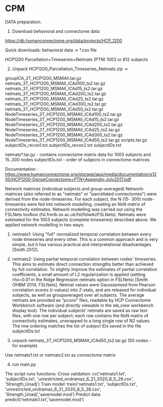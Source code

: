 # CPM

DATA preparation:
1. Download behavioral and connectome data:

https://db.humanconnectome.org/data/projects/HCP_1200

Quick downloads:
behavioral data ->  *.csv file

HCP1200 Parcellation+Timeseries+Netmats (PTN)
1003 or 812 subjects

2. Unpack
HCP1200_Parcellation_Timeseries_Netmats.zip
->

groupICA_3T_HCP1200_MSMAll.tar.gz
netmats_3T_HCP1200_MSMAll_ICAd100_ts2.tar.gz
netmats_3T_HCP1200_MSMAll_ICAd15_ts2.tar.gz
netmats_3T_HCP1200_MSMAll_ICAd200_ts2.tar.gz
netmats_3T_HCP1200_MSMAll_ICAd25_ts2.tar.gz
netmats_3T_HCP1200_MSMAll_ICAd300_ts2.tar.gz
netmats_3T_HCP1200_MSMAll_ICAd50_ts2.tar.gz
NodeTimeseries_3T_HCP1200_MSMAll_ICAd100_ts2.tar.gz
NodeTimeseries_3T_HCP1200_MSMAll_ICAd15_ts2.tar.gz
NodeTimeseries_3T_HCP1200_MSMAll_ICAd200_ts2.tar.gz
NodeTimeseries_3T_HCP1200_MSMAll_ICAd25_ts2.tar.gz
NodeTimeseries_3T_HCP1200_MSMAll_ICAd300_ts2.tar.gz
NodeTimeseries_3T_HCP1200_MSMAll_ICAd50_ts2.tar.gz
scripts.tar.gz
subjectIDs_recon1.txt
subjectIDs_recon2.txt
subjectIDs.txt


netmats*.tar.gz - contains connectome matrix data for 1003 subjects and 15..300 nodes
subjectIDs.txt - order of subjects in connectome matrices


Documentation :
https://www.humanconnectome.org/storage/app/media/documentation/s1200/HCP1200-DenseConnectome+PTN+Appendix-July2017.pdf

Network matrices (individual subjects and group-averaged)
Network-matrices (also referred to as "netmats" or "parcellated connectomes") were derived from the node-timeseries. For each subject, the N (15-
300) node-timeseries were fed into network modelling, creating an NxN matrix of connectivity estimates. Network modelling was carried out using the
FSLNets toolbox (fsl.fmrib.ox.ac.uk/fsl/fslwiki/FSLNets). Netmats were estimated for the 1003 subjects (complete timeseries) described above. We
applied network modelling in two ways:
1. netmats1: Using "full" normalized temporal correlation between every node timeseries and every other. This is a common approach and is
very simple, but it has various practical and interpretational disadvantages [Smith 2012].
2. netmats2: Using partial temporal correlation between nodes' timeseries. This aims to estimate direct connection strengths better than
achieved by full correlation. To slightly improve the estimates of partial correlation coefficients, a small amount of L2 regularization is
applied (setting rho=0.01 in the Ridge Regression netmats option in FSLNets) [Smith OHBM 2014, FSLNets].
Netmat values were Gaussianised from Pearson correlation scores (r-values) into Z-stats, and are released for individual subjects, as well as groupaveraged over all subjects. The average netmats are provided as “pconn” files, readable by HCP Connectome Workbench software (and directly
viewable in the wb_view workbench display tool). The individual subjects’ netmats are saved as raw text files, with one row per subject; each row
contains the NxN matrix of connectivity estimates, unwrapped to a long single row of N2 values. The row ordering matches the list of subject IDs
saved in the file subjectIDs.txt


3. unpack netmats_3T_HCP1200_MSMAll_ICAd50_ts2.tar.gz  (50 nodes - for example)

Use netmats1.txt or netmats2.txt as connectome matrix

4. run main.py

The script runs functions:
Cross validation:   cv('netmats1.txt', 'subjectIDs.txt', 'unrestricted_ondramaz_6_21_2020_8_5_28.csv', 'Strength_Unadj')
Train model:        train('netmats1.txt', 'subjectIDs.txt', 'unrestricted_ondramaz_6_21_2020_8_5_28.csv', 'Strength_Unadj','savemodel.mod')
Predict data:       predict('netmats1.txt','savemodel.mod')
